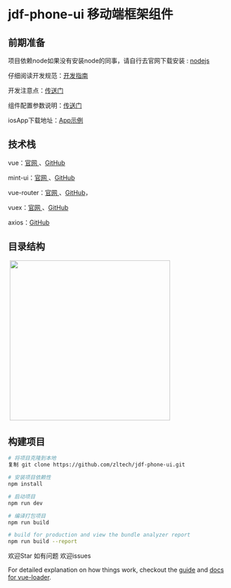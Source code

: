 # jdf-phone-ui 移动端框架组件
##  前期准备

项目依赖node如果没有安装node的同事，请自行去官网下载安装 : [nodejs ]( https://nodejs.org/en/)

仔细阅读开发规范：[开发指南 ]( https://cn.vuejs.org/v2/style-guide/)

开发注意点：[传送门 ]( https://github.com/zltech/jdf-phone-ui/blob/master/src/README.md)

组件配置参数说明：[传送门 ]( https://github.com/zltech/jdf-phone-ui/blob/master/src/common/README.md)

iosApp下载地址：[App示例]( https://www.pgyer.com/foCF)

## 技术栈

  vue：[官网 ]( https://cn.vuejs.org/)、[GitHub]( https://github.com/vuejs/vue)

  mint-ui：[官网 ]( http://mint-ui.github.io/#!/zh-cn)、[GitHub]( https://github.com/ElemeFE/mint-ui/)
      
  vue-router：[官网 ]( https://cn.vuejs.org/v2/guide/migration-vue-router.html#ad)、[GitHub]( https://github.com/vuejs/vue-router)，
      
  vuex：[官网 ]( https://cn.vuejs.org/v2/guide/migration-vuex.html#ad)、[GitHub]( https://github.com/vuejs/vuex)
  
  axios：[GitHub]( https://github.com/axios/axios)
  
##  目录结构
  
  <img src="https://zltech.github.io/jdf-phone-ui/static/images/process/m_process.jpg" width="365"/>

## 构建项目

``` bash
# 将项目克隆到本地
复制 git clone https://github.com/zltech/jdf-phone-ui.git

# 安装项目依赖性
npm install

# 启动项目 
npm run dev

# 编译打包项目
npm run build

# build for production and view the bundle analyzer report
npm run build --report
```

欢迎Star 如有问题 欢迎issues

For detailed explanation on how things work, checkout the [guide](http://vuejs-templates.github.io/webpack/) and [docs for vue-loader](http://vuejs.github.io/vue-loader).
